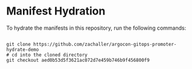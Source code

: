 
# Manifest Hydration

To hydrate the manifests in this repository, run the following commands:

```shell

git clone https://github.com/zachaller/argocon-gitops-promoter-hydrate-demo
# cd into the cloned directory
git checkout aed0b53d5f3621ac072d7e459b746b9f456800f9
```
